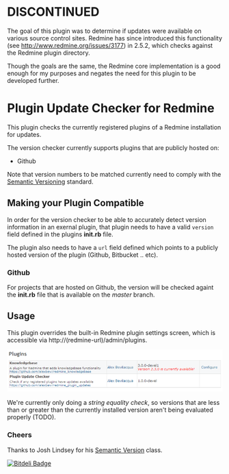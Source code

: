 # DISCONTINUED

The goal of this plugin was to determine if updates were available on various source control sites. Redmine has since introduced this functionality (see http://www.redmine.org/issues/3177) in 2.5.2, which checks against the Redmine plugin directory.

Though the goals are the same, the Redmine core implementation is a good enough for my purposes and negates the need for this plugin to be developed further.

# Plugin Update Checker for Redmine

This plugin checks the currently registered plugins of a Redmine installation for updates.

The version checker currently supports plugins that are publicly hosted on:

* Github

Note that version numbers to be matched currently need to comply with the [Semantic Versioning](http://semver.org) standard.

## Making your Plugin Compatible

In order for the version checker to be able to accurately detect version information in an exernal plugin, that plugin needs to have a valid `version` field defined in the plugins **init.rb** file.

The plugin also needs to have a ``url`` field defined which points to a publicly hosted version of the plugin (Github, Bitbucket .. etc).

### Github

For projects that are hosted on Github, the version will be checked againt the **init.rb** file that is available on the *master* branch.

## Usage

This plugin overrides the built-in Redmine plugin settings screen, which is accessible via http://(redmine-url)/admin/plugins.

![Redmine Settings View](doc/ss01.png)

We're currently only doing a *string equality check*, so versions that are less than or greater than the currently installed version aren't being evaluated properly (TODO).

### Cheers

Thanks to Josh Lindsey for his [Semantic Version](https://github.com/jlindsey/semantic) class.

[![Bitdeli Badge](https://d2weczhvl823v0.cloudfront.net/alexbevi/redmine_plugin_updates/trend.png)](https://bitdeli.com/free "Bitdeli Badge")


